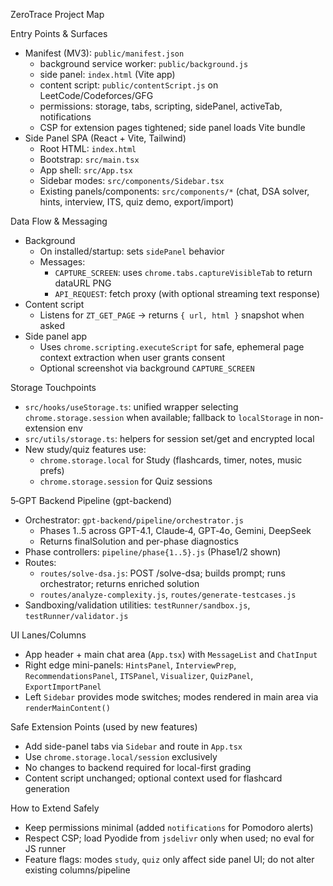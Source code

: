 ZeroTrace Project Map

Entry Points & Surfaces
- Manifest (MV3): `public/manifest.json`
  - background service worker: `public/background.js`
  - side panel: `index.html` (Vite app)
  - content script: `public/contentScript.js` on LeetCode/Codeforces/GFG
  - permissions: storage, tabs, scripting, sidePanel, activeTab, notifications
  - CSP for extension pages tightened; side panel loads Vite bundle
- Side Panel SPA (React + Vite, Tailwind)
  - Root HTML: `index.html`
  - Bootstrap: `src/main.tsx`
  - App shell: `src/App.tsx`
  - Sidebar modes: `src/components/Sidebar.tsx`
  - Existing panels/components: `src/components/*` (chat, DSA solver, hints, interview, ITS, quiz demo, export/import)

Data Flow & Messaging
- Background
  - On installed/startup: sets `sidePanel` behavior
  - Messages:
    - `CAPTURE_SCREEN`: uses `chrome.tabs.captureVisibleTab` to return dataURL PNG
    - `API_REQUEST`: fetch proxy (with optional streaming text response)
- Content script
  - Listens for `ZT_GET_PAGE` → returns `{ url, html }` snapshot when asked
- Side panel app
  - Uses `chrome.scripting.executeScript` for safe, ephemeral page context extraction when user grants consent
  - Optional screenshot via background `CAPTURE_SCREEN`

Storage Touchpoints
- `src/hooks/useStorage.ts`: unified wrapper selecting `chrome.storage.session` when available; fallback to `localStorage` in non-extension env
- `src/utils/storage.ts`: helpers for session set/get and encrypted local
- New study/quiz features use:
  - `chrome.storage.local` for Study (flashcards, timer, notes, music prefs)
  - `chrome.storage.session` for Quiz sessions

5‑GPT Backend Pipeline (gpt-backend)
- Orchestrator: `gpt-backend/pipeline/orchestrator.js`
  - Phases 1..5 across GPT-4.1, Claude‑4, GPT‑4o, Gemini, DeepSeek
  - Returns finalSolution and per-phase diagnostics
- Phase controllers: `pipeline/phase{1..5}.js` (Phase1/2 shown)
- Routes:
  - `routes/solve-dsa.js`: POST /solve-dsa; builds prompt; runs orchestrator; returns enriched solution
  - `routes/analyze-complexity.js`, `routes/generate-testcases.js`
- Sandboxing/validation utilities: `testRunner/sandbox.js`, `testRunner/validator.js`

UI Lanes/Columns
- App header + main chat area (`App.tsx`) with `MessageList` and `ChatInput`
- Right edge mini-panels: `HintsPanel`, `InterviewPrep`, `RecommendationsPanel`, `ITSPanel`, `Visualizer`, `QuizPanel`, `ExportImportPanel`
- Left `Sidebar` provides mode switches; modes rendered in main area via `renderMainContent()`

Safe Extension Points (used by new features)
- Add side-panel tabs via `Sidebar` and route in `App.tsx`
- Use `chrome.storage.local/session` exclusively
- No changes to backend required for local-first grading
- Content script unchanged; optional context used for flashcard generation

How to Extend Safely
- Keep permissions minimal (added `notifications` for Pomodoro alerts)
- Respect CSP; load Pyodide from `jsdelivr` only when used; no eval for JS runner
- Feature flags: modes `study`, `quiz` only affect side panel UI; do not alter existing columns/pipeline

